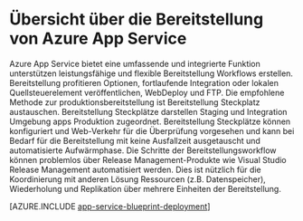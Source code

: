<properties
    pageTitle="Bereitstellen von Clientanwendungen Azure App Service"
    description="Erfahren Sie, wie App arbeiten Anwendung bereitstellen"
    keywords="App, Azure app Dienst, bereitstellen, Bereitstellung"
    services="app-service"
    documentationCenter=""
    authors="dariagrigoriu"
    manager="wpickett"
    editor=""/>

<tags
    ms.service="app-service"
    ms.workload="na"
    ms.tgt_pltfrm="na"
    ms.devlang="na"
    ms.topic="article"
    ms.date="02/09/2016"
    ms.author="dariagrigoriu"/>

# <a name="azure-app-service-deployment-overview"></a>Übersicht über die Bereitstellung von Azure App Service

Azure App Service bietet eine umfassende und integrierte Funktion unterstützen leistungsfähige und flexible Bereitstellung Workflows erstellen. Bereitstellung profitieren Optionen, fortlaufende Integration oder lokalen Quellsteuerelement veröffentlichen, WebDeploy und FTP. Die empfohlene Methode zur produktionsbereitstellung ist Bereitstellung Steckplatz austauschen. Bereitstellung Steckplätze darstellen Staging und Integration Umgebung apps Produktion zugeordnet. Bereitstellung Steckplätze können konfiguriert und Web-Verkehr für die Überprüfung vorgesehen und kann bei Bedarf für die Bereitstellung mit keine Ausfallzeit ausgetauscht und automatisierte Aufwärmphase. Die Schritte der Bereitstellungsworkflow können problemlos über Release Management-Produkte wie Visual Studio Release Management automatisiert werden. Dies ist nützlich für die Koordinierung mit anderen Lösung Ressourcen (z.B. Datenspeicher), Wiederholung und Replikation über mehrere Einheiten der Bereitstellung. 

[AZURE.INCLUDE [app-service-blueprint-deployment](../../includes/app-service-blueprint-deployment.md)]

